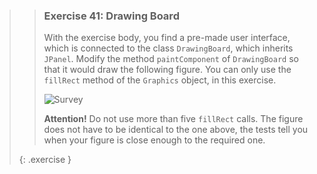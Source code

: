 >>### Exercise 41: Drawing Board
>>
>>With the exercise body, you find a pre-made user interface, which is connected to the class `DrawingBoard`, which inherits `JPanel`. Modify the method `paintComponent` of `DrawingBoard` so that it would draw the following figure. You can only use the `fillRect` method of the `Graphics` object, in this exercise.
>>
>> ![Survey](images/exercise/week11/41_smiley.gif)
>>
>>**Attention!** Do not use more than five `fillRect` calls. The figure does not have to be identical to the one above, the tests tell you when your figure is close enough to the required one.
>>
>{: .exercise }